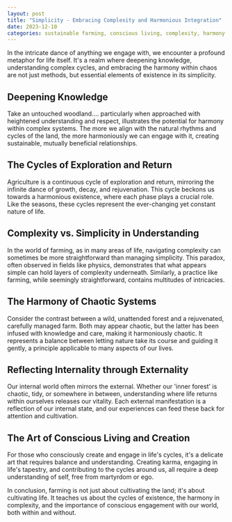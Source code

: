 ```yaml
---
layout: post
title: "Simplicity - Embracing Complexity and Harmonious Integration"
date: 2023-12-10
categories: sustainable farming, conscious living, complexity, harmony
---
```


In the intricate dance of anything we engage with, we encounter a profound metaphor for life itself. It's a realm where deepening knowledge, understanding complex cycles, and embracing the harmony within chaos are not just methods, but essential elements of existence in its simplicity.

## Deepening Knowledge

Take an untouched woodland.... particularly when approached with heightened understanding and respect, illustrates the potential for harmony within complex systems. The more we align with the natural rhythms and cycles of the land, the more harmoniously we can engage with it, creating sustainable, mutually beneficial relationships.

## The Cycles of Exploration and Return

Agriculture is a continuous cycle of exploration and return, mirroring the infinite dance of growth, decay, and rejuvenation. This cycle beckons us towards a harmonious existence, where each phase plays a crucial role. Like the seasons, these cycles represent the ever-changing yet constant nature of life.

## Complexity vs. Simplicity in Understanding

In the world of farming, as in many areas of life, navigating complexity can sometimes be more straightforward than managing simplicity. This paradox, often observed in fields like physics, demonstrates that what appears simple can hold layers of complexity underneath. Similarly, a practice like farming, while seemingly straightforward, contains multitudes of intricacies.

## The Harmony of Chaotic Systems

Consider the contrast between a wild, unattended forest and a rejuvenated, carefully managed farm. Both may appear chaotic, but the latter has been infused with knowledge and care, making it harmoniously chaotic. It represents a balance between letting nature take its course and guiding it gently, a principle applicable to many aspects of our lives.

## Reflecting Internality through Externality

Our internal world often mirrors the external. Whether our 'inner forest' is chaotic, tidy, or somewhere in between, understanding where life returns within ourselves releases our vitality. Each external manifestation is a reflection of our internal state, and our experiences can feed these back for attention and cultivation.

## The Art of Conscious Living and Creation

For those who consciously create and engage in life's cycles, it's a delicate art that requires balance and understanding. Creating karma, engaging in life's tapestry, and contributing to the cycles around us, all require a deep understanding of self, free from martyrdom or ego.

In conclusion, farming is not just about cultivating the land; it's about cultivating life. It teaches us about the cycles of existence, the harmony in complexity, and the importance of conscious engagement with our world, both within and without.
